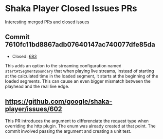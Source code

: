 # Shaka Player Closed Issues PRs

Interesting merged PRs and closed issues

## Commit 7610fc11bd8867adb07640147ac740077dfe85da

- Closed: [683](https://github.com/google/shaka-player/issues/683)

This adds an option to the streaming configuration named `startAtSegmentBoundary` that when playing live streams, instead of starting at the calculated time in the loaded segment, it starts at the beginning of the loaded segments. This can cause an even bigger mismatch between the playhead and the real live edge.

## https://github.com/google/shaka-player/issues/602

This PR introduces the argument to differenciate the request type when overriding the http plugin. The enum was already created at that point. The commit involved passing the argument and creating a unit test.
